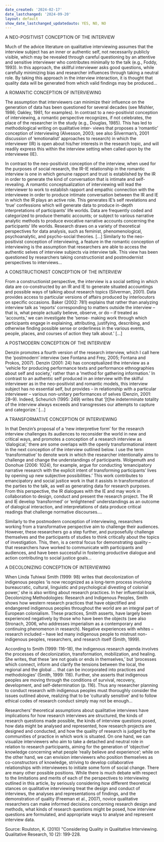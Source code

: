 ```yaml
---
date_created: '2024-02-17'
date_lastchanged: '2024-09-20'
layout: default
show_date_lastchanged_updatedauto: YES, NO, NO
---
```


A NEO-POSITIVIST CONCEPTION OF THE INTERVIEW

Much of the advice literature on qualitative interviewing assumes that the interview subject has an inner or authentic self, not necessarily publicly visible, which may be revealed through careful questioning by an attentive and sensitive interviewer who contributes minimally to the talk (e.g., Foddy, 1993). In this approach, the skillful interviewer asks good questions, while carefully minimizing bias and researcher influences through taking a neutral role. By taking this approach in the interview interaction, it is thought that quality data will be generated from which valid findings may be produced...

A ROMANTIC CONCEPTION OF INTERVIEWING

The assumption that interviewers can minimize their influence on the generation of data has been questioned for several decades (see Mishler, 1986; Oakley, 1981, for examples). In contrast to a neo-positivist conception of interviewing, a romantic perspective recognizes, if not celebrates, the place of the researcher in the study (e.g., Douglas, 1985). This has led to methodological writing on qualitative inter- views that proposes a ‘romantic’ conception of interviewing (Alvesson, 2003; see also Silverman’s, 2001 discussion of ‘emotionalist’ approaches to research) in which the interviewer (IR) is open about his/her interests in the research topic, and will readily express this within the interview setting when called upon by the interviewee (IE).

In contrast to the neo-positivist conception of the interview, when used for the purposes of social research, the IR-IE relationship in the romantic interview is one in which genuine rapport and trust is established by the IR in order to generate the kind of conversation that is intimate and self-revealing. A romantic conceptualization of interviewing will lead the interviewer to work to establish rapport and empathic connection with the interviewee in order to produce intimate conversation between the IR and IE in which the IR plays an active role. This generates IE’s self revelations and ‘true’ confessions which will generate data to produce in-depth interpretations of participants’ life worlds. Data are frequently coded and categorized to produce thematic accounts; or subject to various narrative analytic methods to produce evocative narrative accounts concerning the participants’ life worlds. Research draws on a variety of theoretical perspectives for data analysis, such as feminist, phenomenological, psychoanalytic, and psycho-social theories. [...] Similarly to the neo-positivist conception of interviewing, a feature in the romantic conception of interviewing is the assumption that researchers are able to access the authentic selves of interview subjects via interview talk. This view has been questioned by researchers taking constructionist and postmodernist perspectives to interviews...

A CONSTRUCTIONIST CONCEPTION OF THE INTERVIEW

From a constructionist perspective, the interview is a social setting in which data are co-constructed by an IR and IE to generate situated accountings and possible ways of talking about research topics (Silverman, 2001). Data provides access to particular versions of affairs produced by interlocutors on specific occasions. Baker (2002: 781) explains that rather than analyzing interview talk as ‘reports’ corresponding to matters outside the interview – that is, what people actually believe, observe, or do – if treated as ‘accounts,’ we can investigate the ‘sense- making work through which participants engage in explaining, attributing, justifying, describing, and otherwise finding possible sense or orderliness in the various events, people, places, and courses of action they talk about.’ [...]

A POSTMODERN CONCEPTION OF THE INTERVIEW

Denzin promotes a fourth version of the research interview, which I call here the ‘postmodern’ interview (see Fontana and Frey, 2005; Fontana and Prokos, 2007). Denzin (2001: 24) has conceptualized the interview as a ‘vehicle for producing performance texts and performance ethnographies about self and society,’ rather than a ‘method for gathering information.’ In contrast to an authentic self produced in an interview with the skilful interviewer as in the neo-positivist and romantic models, this interview subject has no essential self, but provides – in relationship with a particular interviewer – various non-unitary performances of selves (Denzin, 2001: 28–9). Indeed, Scheurich (1995: 249) writes that ‘[t]he indeterminate totality of the interview always exceeds and transgresses our attempts to capture and categorize.’ [...]

A TRANSFORMATIVE CONCEPTION OF INTERVIEWING

In that Denzin’s proposal of a ‘new interpretive form’ for the research interview challenges its audiences to reconsider the world in new and critical ways, and promotes a conception of a research interview as ‘dialogical,’ there are some overlaps with the openly transformational intent in the next conception of the interview outlined below. I use the term ‘transformative’ to denote work in which the researcher intentionally aims to challenge and change the understandings of participants. Wolgemuth and Donohue (2006: 1024), for example, argue for conducting ‘emancipatory narrative research with the explicit intent of transforming participants’ lives by opening up new subjective possibilities.’ This work contributes to emancipatory and social justice work in that it assists in transformation of the parties to the talk, as well as generating data for research purposes. From this perspective, the IR dialogues with the IE and may work in collaboration to design, conduct and present the research project. The IR and IE develop ‘transformed’ or ‘enlightened’ understandings as an outcome of dialogical interaction, and interpretations of data produce critical readings that challenge normative discourses....

Similarly to the postmodern conception of interviewing, researchers working from a transformative perspective aim to challenge their audiences. However, these researchers go a step further, and purposefully challenge themselves and the participants of studies to think critically about the topics of investigation. This, then, is a central focus for demonstrating quality – that researchers have worked to communicate with participants and audiences, and have been successful in fostering productive dialogue and action contributing to social justice goals...

A DECOLONIZING CONCEPTION OF INTERVIEWING

When Linda Tuhiwai Smith (1999: 98) writes that decolonization of indigenous peoples ‘is now recognized as a long-term process involving bureaucratic, cultural, linguistic and psychological divesting of colonial power,’ she is also writing about research practices. In her influential book, Decolonizing Methodologies: Research and Indigenous Peoples, Smith shows how western research practices that have objectified and endangered indigenous peoples throughout the world are an integral part of European colonialism. These practices, Smith asserts, have largely been experienced negatively by those who have been the objects (see also Stronach, 2006, who addresses imperialism as a contemporary and continuing phenomenon in research). Negative experiences with whites – research included – have led many indigenous people to mistrust non-indigenous peoples, researchers, and research itself (Smith, 1999).

According to Smith (1999: 116–18), the indigenous research agenda involves the processes of decolonization, transformation, mobilization, and healing. She writes, that these ‘are not goals or ends in themselves,’ but ‘processes which connect, inform and clarify the tensions between the local, the regional and the global ... that can be incorporated into practices and methodologies’ (Smith, 1999: 116). Further, she asserts that indigenous peoples are moving through the conditions of survival, recovery, development, and self-determination (p. 116). Thus any researcher planning to conduct research with indigenous peoples must thoroughly consider the issues outlined above, realizing that to be ‘culturally sensitive’ and to follow ethical codes of research conduct simply may not be enough...

Researchers’ theoretical assumptions about qualitative interviews have implications for how research interviews are structured, the kinds of research questions made possible, the kinds of interview questions posed, how data might be analysed and represented, how research projects are designed and conducted, and how the quality of research is judged by the communities of practice in which work is situated. On one hand, we can visualize interviewers who aim to take a detached and neutral role in relation to research participants, aiming for the generation of ‘objective’ knowledge concerning what people ‘really believe and experience’; while on the other hand, we can envision interviewers who position themselves as co-constructors of knowledge, striving to develop collaborative relationships with interviewees to initiate some form of social change. There are many other possible positions. While there is much debate with respect to the limitations and merits of each of the perspectives to interviewing outlined in this article, by seriously considering how different theoretical stances on qualitative interviewing treat the design and conduct of interviews, the analyses and representations of findings, and the demonstration of quality (Freeman et al., 2007), novice qualitative researchers can make informed decisions concerning research design and methods, what kinds of research questions might be posed, how interview questions are formulated, and appropriate ways to analyse and represent interview data.

Source: Roulston, K. (2010) "Considering Quality in Qualitative Interviewing. Qualitative Research, 10 (2): 199-228.

